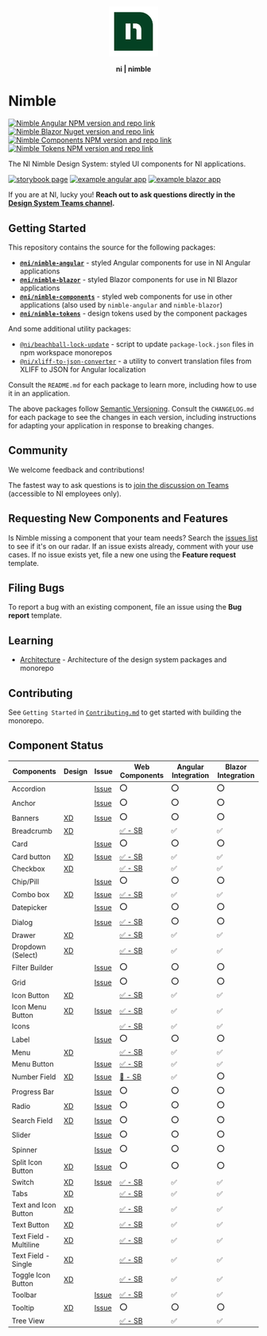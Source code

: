 <div align="center">
    <img src="docs/nimble-logo-icon.svg" width="100px"/>
    <p><b>ni | nimble</b></p>
</div>

# Nimble

[![Nimble Angular NPM version and repo link](https://img.shields.io/npm/v/@ni/nimble-angular.svg?label=@ni/nimble-angular)](https://www.npmjs.com/package/@ni/nimble-angular)
[![Nimble Blazor Nuget version and repo link](https://img.shields.io/nuget/v/NimbleBlazor.svg?label=NimbleBlazor)](https://www.nuget.org/packages/NimbleBlazor)
[![Nimble Components NPM version and repo link](https://img.shields.io/npm/v/@ni/nimble-components.svg?label=@ni/nimble-components)](https://www.npmjs.com/package/@ni/nimble-components)
[![Nimble Tokens NPM version and repo link](https://img.shields.io/npm/v/@ni/nimble-tokens.svg?label=@ni/nimble-tokens)](https://www.npmjs.com/package/@ni/nimble-tokens)

The NI Nimble Design System: styled UI components for NI applications.

[![storybook page](https://img.shields.io/badge/storybook-white.svg?logo=storybook)](https://ni.github.io/nimble/storybook)
[![example angular app](https://img.shields.io/badge/example%20angular%20app-dd0031.svg?logo=angular)](https://ni.github.io/nimble/storybook/example-client-app)
[![example blazor app](https://img.shields.io/badge/example%20blazor%20app-572b8a.svg?logo=blazor)](https://ni.github.io/nimble/storybook/blazor-client-app/wwwroot)

If you are at NI, lucky you! **Reach out to ask questions directly in the [Design System Teams channel](https://teams.microsoft.com/l/team/19%3awo8vmMKMsHfltKXxc0bczZo-X4JlQSV5VxpaRJdh13k1%40thread.tacv2/conversations?groupId=9ee065d7-3898-4245-82f6-76e86084b8b1&tenantId=87ba1f9a-44cd-43a6-b008-6fdb45a5204e).**

## Getting Started

This repository contains the source for the following packages:

- **[`@ni/nimble-angular`](/angular-workspace/projects/ni/nimble-angular/)** - styled Angular components for use in NI Angular applications
- **[`@ni/nimble-blazor`](/packages/nimble-blazor/)** - styled Blazor components for use in NI Blazor applications
- **[`@ni/nimble-components`](/packages/nimble-components/)** - styled web components for use in other applications (also used by `nimble-angular` and `nimble-blazor`)
- **[`@ni/nimble-tokens`](/packages/nimble-tokens/)** - design tokens used by the component packages

And some additional utility packages:
- [`@ni/beachball-lock-update`](/packages/beachball-lock-update/) - script to update `package-lock.json` files in npm workspace monorepos
- [`@ni/xliff-to-json-converter`](/packages/xliff-to-json-converter/) - a utility to convert translation files from XLIFF to JSON for Angular localization

Consult the `README.md` for each package to learn more, including how to use it in an application.

The above packages follow [Semantic Versioning](https://semver.org). Consult the `CHANGELOG.md` for each package to see the changes in each version, including instructions for adapting your application in response to breaking changes.

## Community

We welcome feedback and contributions!

The fastest way to ask questions is to [join the discussion on Teams](https://teams.microsoft.com/l/team/19%3awo8vmMKMsHfltKXxc0bczZo-X4JlQSV5VxpaRJdh13k1%40thread.tacv2/conversations?groupId=9ee065d7-3898-4245-82f6-76e86084b8b1&tenantId=87ba1f9a-44cd-43a6-b008-6fdb45a5204e) (accessible to NI employees only).

## Requesting New Components and Features

Is Nimble missing a component that your team needs? Search the [issues list](https://github.com/ni/nimble/issues) to see if it's on our radar. If an issue exists already, comment with your use cases. If no issue exists yet, file a new one using the **Feature request** template.

## Filing Bugs

To report a bug with an existing component, file an issue using the **Bug report** template.

## Learning

- [Architecture](/docs/Architecture.md) - Architecture of the design system packages and monorepo

## Contributing

See `Getting Started` in [`Contributing.md`](/CONTRIBUTING.md#getting-started) to get started with building the monorepo.

## Component Status

<!--
NOTE: To update the component status:
    1. Update the value in the table on Sheet1 of the spreadsheet: https://nio365-my.sharepoint.com/:x:/g/personal/fred_visser_ni_com/Eb1_BLjOOI1IsvUWay5VdAwB_G0a20kOZeFHWzSsvIXUBw?e=aGNMTg
    2. Create a PR to update this README with the entire contents of the generated 'M' column in the spreadsheet
-->

| Components             | Design | Issue | Web Components     | Angular Integration | Blazor Integration |
|------------------------|--------|--------|--------------------|---------------------|--------------------|
| Accordion | |  [Issue](https://github.com/ni/nimble/issues/533) | :o: | :o: | :o: |
| Anchor | |  [Issue](https://github.com/ni/nimble/issues/324) | :o: | :o: | :o: |
| Banners | [XD](https://xd.adobe.com/view/33ffad4a-eb2c-4241-b8c5-ebfff1faf6f6-66ac/screen/29c405f7-08ea-48b6-973f-546970b9dbab) |  [Issue](https://github.com/ni/nimble/issues/305) | :o: | :o: | :o: |
| Breadcrumb | [XD](https://xd.adobe.com/view/33ffad4a-eb2c-4241-b8c5-ebfff1faf6f6-66ac/screen/7b53bb3e-439b-4f13-9d5f-55adc7da8a2e) | | [:white_check_mark: - SB](https://ni.github.io/nimble/storybook/?path=/docs/breadcrumb--standard-breadcrumb) | :white_check_mark: | :white_check_mark: |
| Card | |  [Issue](https://github.com/ni/nimble/issues/296) | :o: | :o: | :o: |
| Card button | [XD](https://xd.adobe.com/view/33ffad4a-eb2c-4241-b8c5-ebfff1faf6f6-66ac/screen/d4ebeb5d-023c-4ff2-a71c-f6385fffca20) |  [Issue](https://github.com/ni/nimble/issues/643) | [:white_check_mark: - SB](https://ni.github.io/nimble/storybook/?path=/docs/card-button--card-button) | :white_check_mark: | :white_check_mark: |
| Checkbox | [XD](https://xd.adobe.com/view/33ffad4a-eb2c-4241-b8c5-ebfff1faf6f6-66ac/screen/3698340b-8162-4e5d-bf7a-20194612b3a7) | | [:white_check_mark: - SB](https://ni.github.io/nimble/storybook/?path=/docs/checkbox--checkbox) | :white_check_mark: | :white_check_mark: |
| Chip/Pill | |  [Issue](https://github.com/ni/nimble/issues/413) | :o: | :o: | :o: |
| Combo box | [XD](https://xd.adobe.com/view/33ffad4a-eb2c-4241-b8c5-ebfff1faf6f6-66ac/screen/bd6755d9-8fd2-4b97-9709-939ea20680ae) |  [Issue](https://github.com/ni/nimble/issues/341) | [:white_check_mark: - SB](https://ni.github.io/nimble/storybook/?path=/docs/combobox--combobox) | :white_check_mark: | :white_check_mark: |
| Datepicker | |  [Issue](https://github.com/ni/nimble/issues/342) | :o: | :o: | :o: |
| Dialog | |  [Issue](https://github.com/ni/nimble/issues/378) | [:white_check_mark: - SB](https://ni.github.io/nimble/storybook/?path=/docs/dialog--dialog) | :o: | :o: |
| Drawer | [XD](https://xd.adobe.com/view/33ffad4a-eb2c-4241-b8c5-ebfff1faf6f6-66ac/screen/730cdeb8-a4b5-4dcc-9fe4-718a75da7aff) | | [:white_check_mark: - SB](https://ni.github.io/nimble/storybook/?path=/docs/drawer--drawer) | :white_check_mark: | :white_check_mark: |
| Dropdown (Select) | [XD](https://xd.adobe.com/view/33ffad4a-eb2c-4241-b8c5-ebfff1faf6f6-66ac/screen/6ec70d21-9a59-40cd-a8f4-45cfeed9e01e) | | [:white_check_mark: - SB](https://ni.github.io/nimble/storybook/?path=/docs/select--select) | :white_check_mark: | :white_check_mark: |
| Filter Builder | |  [Issue](https://github.com/ni/nimble/issues/310) | :o: | :o: | :o: |
| Grid | |  [Issue](https://github.com/ni/nimble/issues/283) | :o: | :o: | :o: |
| Icon Button | [XD](https://xd.adobe.com/view/33ffad4a-eb2c-4241-b8c5-ebfff1faf6f6-66ac/screen/d022d8af-22f4-4bf2-981c-1dc0c61afece) | | [:white_check_mark: - SB](https://ni.github.io/nimble/storybook/?path=/docs/button--icon-button) | :white_check_mark: | :white_check_mark: |
| Icon Menu Button | [XD](https://xd.adobe.com/view/33ffad4a-eb2c-4241-b8c5-ebfff1faf6f6-66ac/screen/d022d8af-22f4-4bf2-981c-1dc0c61afece) |  [Issue](https://github.com/ni/nimble/issues/300) | [:white_check_mark: - SB](https://ni.github.io/nimble/storybook/?path=/story/menu-button--icon-button) | :white_check_mark: | :white_check_mark: |
| Icons | | | [:white_check_mark: - SB](https://ni.github.io/nimble/storybook/?path=/docs/icons--component-icons) | :white_check_mark: | :white_check_mark: |
| Label | |  [Issue](https://github.com/ni/nimble/issues/312) | :o: | :o: | :o: |
| Menu | [XD](https://xd.adobe.com/view/33ffad4a-eb2c-4241-b8c5-ebfff1faf6f6-66ac/screen/c098395e-30f8-4bd4-b8c5-394326b59919) | | [:white_check_mark: - SB](https://ni.github.io/nimble/storybook/?path=/docs/menu--custom-menu) | :white_check_mark: | :white_check_mark: |
| Menu Button | |  [Issue](https://github.com/ni/nimble/issues/300) | [:white_check_mark: - SB](https://ni.github.io/nimble/storybook/?path=/story/menu-button--outline-button) | :white_check_mark: | :white_check_mark: |
| Number Field | [XD](https://xd.adobe.com/view/33ffad4a-eb2c-4241-b8c5-ebfff1faf6f6-66ac/screen/eaa9ee19-4411-4648-b19d-41f61f9a01cf) |  [Issue](https://github.com/ni/nimble/issues/361) | [:arrows_counterclockwise: - SB](https://ni.github.io/nimble/storybook/?path=/docs/number-field--number-field) | :white_check_mark: | :o: |
| Progress Bar | |  [Issue](https://github.com/ni/nimble/issues/304) | :o: | :o: | :o: |
| Radio | [XD](https://xd.adobe.com/view/33ffad4a-eb2c-4241-b8c5-ebfff1faf6f6-66ac/screen/3698340b-8162-4e5d-bf7a-20194612b3a7) |  [Issue](https://github.com/ni/nimble/issues/297) | :o: | :o: | :o: |
| Search Field | [XD](https://xd.adobe.com/view/33ffad4a-eb2c-4241-b8c5-ebfff1faf6f6-66ac/screen/842889a5-67ba-4350-91c1-55eee48f4fa2) |  [Issue](https://github.com/ni/nimble/issues/299) | :o: | :o: | :o: |
| Slider | |  [Issue](https://github.com/ni/nimble/issues/295) | :o: | :o: | :o: |
| Spinner | |  [Issue](https://github.com/ni/nimble/issues/346) | :o: | :o: | :o: |
| Split Icon Button | [XD](https://xd.adobe.com/view/33ffad4a-eb2c-4241-b8c5-ebfff1faf6f6-66ac/screen/d022d8af-22f4-4bf2-981c-1dc0c61afece) |  [Issue](https://github.com/ni/nimble/issues/298) | :o: | :o: | :o: |
| Switch | [XD](https://xd.adobe.com/view/33ffad4a-eb2c-4241-b8c5-ebfff1faf6f6-66ac/screen/3698340b-8162-4e5d-bf7a-20194612b3a7/) |  [Issue](https://github.com/ni/nimble/issues/387) | [:white_check_mark: - SB](https://ni.github.io/nimble/storybook/?path=/docs/switch--switch-story) | :white_check_mark: | :white_check_mark: |
| Tabs | [XD](https://xd.adobe.com/view/33ffad4a-eb2c-4241-b8c5-ebfff1faf6f6-66ac/screen/b2aa2c0c-03b7-4571-8e0d-de88baf0814b) | | [:white_check_mark: - SB](https://ni.github.io/nimble/storybook/?path=/docs/tabs--tabs) | :white_check_mark: | :white_check_mark: |
| Text and Icon Button | [XD](https://xd.adobe.com/view/33ffad4a-eb2c-4241-b8c5-ebfff1faf6f6-66ac/screen/a378bcdb-5c4b-4298-b3b1-28d8b1a37af2) | | [:white_check_mark: - SB](https://ni.github.io/nimble/storybook/?path=/docs/button--outline-button) | :white_check_mark: | :white_check_mark: |
| Text Button | [XD](https://xd.adobe.com/view/33ffad4a-eb2c-4241-b8c5-ebfff1faf6f6-66ac/screen/42001df1-2969-438e-b353-4327d7a15102) | | [:white_check_mark: - SB](https://ni.github.io/nimble/storybook/?path=/docs/button--outline-button) | :white_check_mark: | :white_check_mark: |
| Text Field - Multiline | [XD](https://xd.adobe.com/view/33ffad4a-eb2c-4241-b8c5-ebfff1faf6f6-66ac/screen/7c146e4b-c7c9-4975-a158-10e6093c522d/) | | [:white_check_mark: - SB](https://ni.github.io/nimble/storybook/?path=/story/text-area--outline-text-area) | :white_check_mark: | :white_check_mark: |
| Text Field - Single | [XD](https://xd.adobe.com/view/33ffad4a-eb2c-4241-b8c5-ebfff1faf6f6-66ac/screen/842889a5-67ba-4350-91c1-55eee48f4fa2/) | | [:white_check_mark: - SB](https://ni.github.io/nimble/storybook/?path=/docs/text-field--text-field) | :white_check_mark: | :white_check_mark: |
| Toggle Icon Button | [XD](https://xd.adobe.com/view/33ffad4a-eb2c-4241-b8c5-ebfff1faf6f6-66ac/screen/d022d8af-22f4-4bf2-981c-1dc0c61afece/) | | [:white_check_mark: - SB](https://ni.github.io/nimble/storybook/?path=/story/toggle-button--icon-button) | :white_check_mark: | :white_check_mark: |
| Toolbar | |  [Issue](https://github.com/ni/nimble/issues/411) | [:white_check_mark: - SB](https://ni.github.io/nimble/storybook/?path=/story/toolbar--toolbar) | :white_check_mark: | :white_check_mark: |
| Tooltip | [XD](https://xd.adobe.com/view/33ffad4a-eb2c-4241-b8c5-ebfff1faf6f6-66ac/screen/044414d7-1714-40f2-9679-2ce2c8202d1c/) |  [Issue](https://github.com/ni/nimble/issues/309) | :o: | :o: | :o: |
| Tree View | | | [:white_check_mark: - SB](https://ni.github.io/nimble/storybook/?path=/docs/tree-view--tree-view) | :white_check_mark: | :white_check_mark: |
